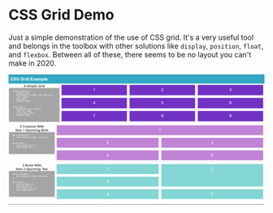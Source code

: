 
# CSS Grid Demo

Just a simple demonstration of the use of CSS grid. It's a very useful tool and belongs in the toolbox with other solutions like `display`, `position`, `float`, and `flexbox`. Between all of these, there seems to be no layout you can't make in 2020. 

![Screenshot](./example.png "Screenshot")
